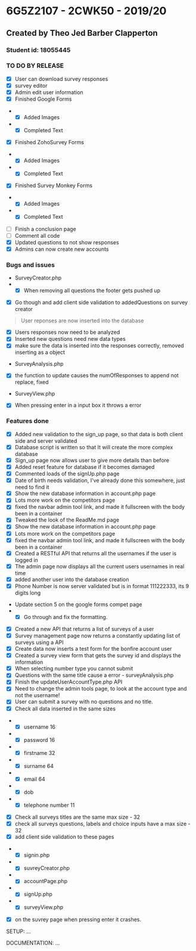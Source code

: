 # 6G5Z2107 - 2CWK50 - 2019/20
## Created by Theo Jed Barber Clapperton
### Student id: 18055445

### TO DO BY RELEASE
- [x] User can download survey responses
- [x] survey editor
- [x] Admin edit user information
- [x] Finished Google Forms
- - [x] Added Images
- - [x] Completed Text
- [x] Finished ZohoSurvey Forms
- - [x] Added Images
- - [x] Completed Text
- [x] Finished Survey Monkey Forms
- - [x] Added Images
- - [x] Completed Text
- [ ] Finish a conclusion page
- [ ] Comment all code
- [x] Updated questions to not show responses
- [x] Admins can now create new accounts

### Bugs and issues
- SurveyCreator.php
- - [x] When removing all questions the footer gets pushed up
- [x] Go though and add client side validation to addedQuestions on survey creator
> User reponses are now inserted into the database
- [x] Users responses now need to be analyzed
- [x] Inserted new questions need new data types
- [x] make sure the data is inserted into the responses correctly, removed inserting as a object
- SurveyAnalysis.php
- [x] the function to update causes the numOfResponses to append not replace, fixed
- SurveyView.php
- [x] When pressing enter in a input box it throws a error

### Features done
- [x] Added new validation to the sign_up page, so that data is both client side and server validated
- [x] Database script is written so that It will create the more complex database 
- [x] Sign_up page now allows user to give more details than before
- [x] Added reset feature for database if it becomes damaged
- [x] Commented loads of the signUp.php page
- [x] Date of birth needs validation, I've already done this somewhere, just need to find it
- [x] Show the new database information in account.php page
- [x] Lots more work on the competitors page
- [x] fixed the navbar admin tool link, and made it fullscreen with the body been in a container
- [x] Tweaked the look of the ReadMe.md page
- [x] Show the new database information in account.php page
- [x] Lots more work on the competitors page
- [x] fixed the navbar admin tool link, and made it fullscreen with the body been in a container
- [x] Created a RESTful API that returns all the usernames if the user is logged in
- [x] The admin page now displays all the current users usernames in real time
- [x] added another user into the database creation
- [x] Phone Number is now server validated but is in format 111222333, its 9 digits long
- Update section 5 on the google forms compet page
- - [x] Go through and fix the formatting.
- [x] Created a new API that returns a list of surveys of a user
- [x] Survey management page now returns a constantly updating list of surveys using a API
- [x] Create data now inserts a test form for the bonfire account user
- [x] Created a survey view form that gets the survey id and displays the information
- [x] When selecting number type you cannot submit
- [x] Questions with the same title cause a error - surveyAnalysis.php
- [x] Finish the updateUserAccountType.php API
- [x] Need to change the admin tools page, to look at the account type and not the username!
- [x] User can submit a survey with no questions and no title.
- [x] Check all data inserted in the same sizes
- - [x] username 16
- - [x] password 16
- - [x] firstname 32
- - [x] surname 64
- - [x] email 64
- - [x] dob
- - [x] telephone number 11
- [x] Check all surveys titles are the same max size - 32
- [x] check all surveys questions, labels and choice inputs have a max size - 32
- [x] add client side validation to these pages
- - [x] signin.php
- - [x] suvreyCreator.php
- - [x] accountPage.php
- - [x] signUp.php
- - [x] surveyView.php
- [x] on the suvrey page when pressing enter it crashes.

SETUP:
...


DOCUMENTATION:
...
